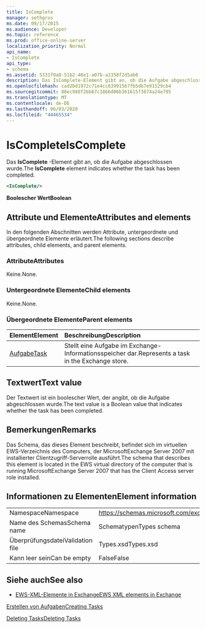 ```yaml
---
title: IsComplete
manager: sethgros
ms.date: 09/17/2015
ms.audience: Developer
ms.topic: reference
ms.prod: office-online-server
localization_priority: Normal
api_name:
- IsComplete
api_type:
- schema
ms.assetid: 5331f0a8-51b2-46e1-a07b-a2358f2d5ab0
description: Das IsComplete-Element gibt an, ob die Aufgabe abgeschlossen wurde.
ms.openlocfilehash: cad2bd1972c71e4cc63991567fb5db7e91529cb4
ms.sourcegitcommit: 88ec988f2bb67c1866d06b361615f3674a24e795
ms.translationtype: MT
ms.contentlocale: de-DE
ms.lasthandoff: 06/03/2020
ms.locfileid: "44465534"
---
```

# <a name="iscomplete"></a><span data-ttu-id="dde9a-103">IsComplete</span><span class="sxs-lookup"><span data-stu-id="dde9a-103">IsComplete</span></span>

<span data-ttu-id="dde9a-104">Das **IsComplete** -Element gibt an, ob die Aufgabe abgeschlossen wurde.</span><span class="sxs-lookup"><span data-stu-id="dde9a-104">The **IsComplete** element indicates whether the task has been completed.</span></span> 
  
```xml
<IsComplete/>
```

 <span data-ttu-id="dde9a-105">**Boolescher Wert**</span><span class="sxs-lookup"><span data-stu-id="dde9a-105">**Boolean**</span></span>
## <a name="attributes-and-elements"></a><span data-ttu-id="dde9a-106">Attribute und Elemente</span><span class="sxs-lookup"><span data-stu-id="dde9a-106">Attributes and elements</span></span>

<span data-ttu-id="dde9a-107">In den folgenden Abschnitten werden Attribute, untergeordnete und übergeordnete Elemente erläutert.</span><span class="sxs-lookup"><span data-stu-id="dde9a-107">The following sections describe attributes, child elements, and parent elements.</span></span>
  
### <a name="attributes"></a><span data-ttu-id="dde9a-108">Attribute</span><span class="sxs-lookup"><span data-stu-id="dde9a-108">Attributes</span></span>

<span data-ttu-id="dde9a-109">Keine.</span><span class="sxs-lookup"><span data-stu-id="dde9a-109">None.</span></span>
  
### <a name="child-elements"></a><span data-ttu-id="dde9a-110">Untergeordnete Elemente</span><span class="sxs-lookup"><span data-stu-id="dde9a-110">Child elements</span></span>

<span data-ttu-id="dde9a-111">Keine.</span><span class="sxs-lookup"><span data-stu-id="dde9a-111">None.</span></span>
  
### <a name="parent-elements"></a><span data-ttu-id="dde9a-112">Übergeordnete Elemente</span><span class="sxs-lookup"><span data-stu-id="dde9a-112">Parent elements</span></span>

|<span data-ttu-id="dde9a-113">**Element**</span><span class="sxs-lookup"><span data-stu-id="dde9a-113">**Element**</span></span>|<span data-ttu-id="dde9a-114">**Beschreibung**</span><span class="sxs-lookup"><span data-stu-id="dde9a-114">**Description**</span></span>|
|:-----|:-----|
|[<span data-ttu-id="dde9a-115">Aufgabe</span><span class="sxs-lookup"><span data-stu-id="dde9a-115">Task</span></span>](task.md) <br/> |<span data-ttu-id="dde9a-116">Stellt eine Aufgabe im Exchange-Informationsspeicher dar.</span><span class="sxs-lookup"><span data-stu-id="dde9a-116">Represents a task in the Exchange store.</span></span>  <br/> |
   
## <a name="text-value"></a><span data-ttu-id="dde9a-117">Textwert</span><span class="sxs-lookup"><span data-stu-id="dde9a-117">Text value</span></span>

<span data-ttu-id="dde9a-118">Der Textwert ist ein boolescher Wert, der angibt, ob die Aufgabe abgeschlossen wurde.</span><span class="sxs-lookup"><span data-stu-id="dde9a-118">The text value is a Boolean value that indicates whether the task has been completed.</span></span>
  
## <a name="remarks"></a><span data-ttu-id="dde9a-119">Bemerkungen</span><span class="sxs-lookup"><span data-stu-id="dde9a-119">Remarks</span></span>

<span data-ttu-id="dde9a-120">Das Schema, das dieses Element beschreibt, befindet sich im virtuellen EWS-Verzeichnis des Computers, der MicrosoftExchange Server 2007 mit installierter Clientzugriff-Serverrolle ausführt.</span><span class="sxs-lookup"><span data-stu-id="dde9a-120">The schema that describes this element is located in the EWS virtual directory of the computer that is running MicrosoftExchange Server 2007 that has the Client Access server role installed.</span></span>
  
## <a name="element-information"></a><span data-ttu-id="dde9a-121">Informationen zu Elementen</span><span class="sxs-lookup"><span data-stu-id="dde9a-121">Element information</span></span>

|||
|:-----|:-----|
|<span data-ttu-id="dde9a-122">Namespace</span><span class="sxs-lookup"><span data-stu-id="dde9a-122">Namespace</span></span>  <br/> |https://schemas.microsoft.com/exchange/services/2006/types  <br/> |
|<span data-ttu-id="dde9a-123">Name des Schemas</span><span class="sxs-lookup"><span data-stu-id="dde9a-123">Schema name</span></span>  <br/> |<span data-ttu-id="dde9a-124">Schematypen</span><span class="sxs-lookup"><span data-stu-id="dde9a-124">Types schema</span></span>  <br/> |
|<span data-ttu-id="dde9a-125">Überprüfungsdatei</span><span class="sxs-lookup"><span data-stu-id="dde9a-125">Validation file</span></span>  <br/> |<span data-ttu-id="dde9a-126">Types.xsd</span><span class="sxs-lookup"><span data-stu-id="dde9a-126">Types.xsd</span></span>  <br/> |
|<span data-ttu-id="dde9a-127">Kann leer sein</span><span class="sxs-lookup"><span data-stu-id="dde9a-127">Can be empty</span></span>  <br/> |<span data-ttu-id="dde9a-128">False</span><span class="sxs-lookup"><span data-stu-id="dde9a-128">False</span></span>  <br/> |
   
## <a name="see-also"></a><span data-ttu-id="dde9a-129">Siehe auch</span><span class="sxs-lookup"><span data-stu-id="dde9a-129">See also</span></span>



- [<span data-ttu-id="dde9a-130">EWS-XML-Elemente in Exchange</span><span class="sxs-lookup"><span data-stu-id="dde9a-130">EWS XML elements in Exchange</span></span>](ews-xml-elements-in-exchange.md)


[<span data-ttu-id="dde9a-131">Erstellen von Aufgaben</span><span class="sxs-lookup"><span data-stu-id="dde9a-131">Creating Tasks</span></span>](https://msdn.microsoft.com/library/0ef97334-e8a0-4f67-a23a-dd9e2bbad49f%28Office.15%29.aspx)
  
[<span data-ttu-id="dde9a-132">Deleting Tasks</span><span class="sxs-lookup"><span data-stu-id="dde9a-132">Deleting Tasks</span></span>](https://msdn.microsoft.com/library/a3d7e25f-8a35-4901-b1d9-d31f418ab340%28Office.15%29.aspx)

